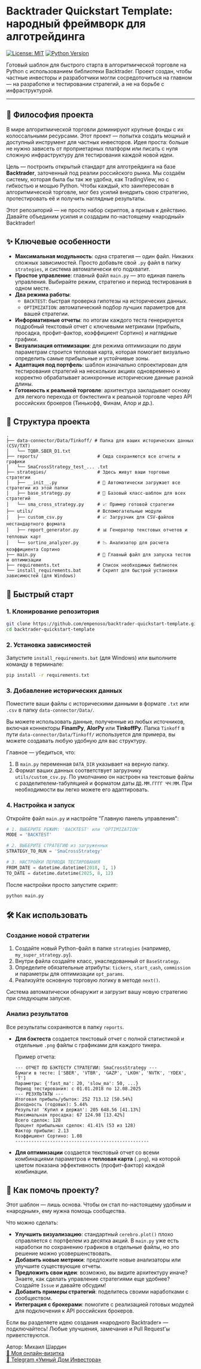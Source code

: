 # Backtrader Quickstart Template: народный фреймворк для алготрейдинга

[![License: MIT](https://img.shields.io/badge/License-MIT-yellow.svg)](https://opensource.org/licenses/MIT)
[![Python Version](https://img.shields.io/badge/python-3.8%2B-blue.svg)](https://www.python.org/downloads/)

Готовый шаблон для быстрого старта в алгоритмической торговле на Python с использованием библиотеки Backtrader. Проект создан, чтобы частные инвесторы и разработчики могли сосредоточиться на главном — на разработке и тестировании стратегий, а не на борьбе с инфраструктурой.

---

## 🎯 Философия проекта

В мире алгоритмической торговли доминируют крупные фонды с их колоссальными ресурсами. Этот проект — попытка создать мощный и доступный инструмент для частных инвесторов. Идея проста: больше не нужно зависеть от проприетарных платформ или писать с нуля сложную инфраструктуру для тестирования каждой новой идеи.

Цель — построить открытый стандарт для алготрейдинга на базе **Backtrader**, заточенный под реалии российского рынка. Мы создаём систему, которая была бы так же удобна, как TradingView, но с гибкостью и мощью Python. Чтобы каждый, кто заинтересован в алгоритмической торговле, мог без усилий внедрить свою стратегию, протестировать её и получить наглядные результаты.

Этот репозиторий — не просто набор скриптов, а призыв к действию. Давайте объединим усилия и создадим по-настоящему «народный» Backtrader!

## ✨ Ключевые особенности

*   **Максимальная модульность**: одна стратегия — один файл. Никаких сложных зависимостей. Просто добавьте свой `.py` файл в папку `strategies`, и система автоматически его подхватит.
*   **Простое управление**: главный файл `main.py` — это единая панель управления. Выбирайте режим, стратегию и период тестирования в одном месте.
*   **Два режима работы**:
    *   `BACKTEST`: быстрая проверка гипотезы на исторических данных.
    *   `OPTIMIZATION`: автоматический подбор лучших параметров для вашей стратегии.
*   **Информативные отчеты**: по итогам каждого теста генерируется подробный текстовый отчет с ключевыми метриками (прибыль, просадка, профит-фактор, коэффициент Сортино) и наглядные графики.
*   **Визуализация оптимизации**: для режима оптимизации по двум параметрам строится тепловая карта, которая помогает визуально определить самые прибыльные и устойчивые зоны.
*   **Адаптация под портфель**: шаблон изначально спроектирован для тестирования стратегий на нескольких акциях одновременно и корректно обрабатывает асинхронные исторические данные разной длины.
*   **Готовность к реальной торговле**: архитектура закладывает основу для легкого перехода от бэктестинга к реальной торговле через API российских брокеров (Тинькофф, Финам, Алор и др.).

## 📂 Структура проекта

```
.
├── data-connector/Data/Tinkoff/ # Папка для ваших исторических данных (CSV/TXT)
│   └── TQBR.SBER_D1.txt
├── reports/                      # Сюда сохраняются все отчеты и графики
│   └── SmaCrossStrategy_test_... .txt
├── strategies/                   # Здесь живут ваши торговые стратегии
│   ├── __init__.py               # 🚀 Автоматически загружает все стратегии из этой папки
│   ├── base_strategy.py          # 🧱 Базовый класс-шаблон для всех стратегий
│   └── sma_cross_strategy.py     # 📈 Пример готовой стратегии
├── utils/                        # Вспомогательные модули
│   ├── custom_csv.py             # 📈 Загрузчик для CSV-файлов нестандартного формата
│   ├── report_generator.py       # 📊 Генератор текстовых отчетов и тепловых карт
│   └── sortino_analyzer.py       # 📉 Анализатор для расчета коэффициента Сортино
├── main.py                       # 🚀 Главный файл для запуска тестов и оптимизации
├── requirements.txt              # Список необходимых библиотек
└── install_requirements.bat      # Скрипт для быстрой установки зависимостей (для Windows)
```

## 🚀 Быстрый старт

### 1. Клонирование репозитория
```bash
git clone https://github.com/empenoso/backtrader-quickstart-template.git
cd backtrader-quickstart-template
```

### 2. Установка зависимостей
Запустите `install_requirements.bat` (для Windows) или выполните команду в терминале:
```bash
pip install -r requirements.txt
```

### 3. Добавление исторических данных
Поместите ваши файлы с историческими данными в формате `.txt` или `.csv` в папку `data-connector/Data/`.

Вы можете использовать данные, полученные из любых источников, включая коннекторы **FinamPy**, **AlorPy** или **TinkoffPy**. Папка `Tinkoff` в пути `data-connector/Data/Tinkoff/` используется для примера, вы можете создавать любую удобную для вас структуру.

Главное — убедиться, что:
1.  В `main.py` переменная `DATA_DIR` указывает на верную папку.
2.  Формат ваших данных соответствует загрузчику `utils/custom_csv.py`. По умолчанию он настроен на текстовые файлы с разделителем-табуляцией и форматом даты `ДД.ММ.ГГГГ ЧЧ:ММ`. При необходимости вы легко можете его адаптировать.

### 4. Настройка и запуск
Откройте файл `main.py` и настройте "Главную панель управления":

```python
# 1. ВЫБЕРИТЕ РЕЖИМ: 'BACKTEST' или 'OPTIMIZATION'
MODE = 'BACKTEST'

# 2. ВЫБЕРИТЕ СТРАТЕГИЮ из загруженных
STRATEGY_TO_RUN = 'SmaCrossStrategy' 

# 3. НАСТРОЙКИ ПЕРИОДА ТЕСТИРОВАНИЯ
FROM_DATE = datetime.datetime(2018, 1, 1)
TO_DATE = datetime.datetime(2025, 8, 12)
```
После настройки просто запустите скрипт:
```bash
python main.py
```

## 🛠️ Как использовать

### Создание новой стратегии

1.  Создайте новый Python-файл в папке `strategies` (например, `my_super_strategy.py`).
2.  Внутри файла создайте класс, унаследованный от `BaseStrategy`.
3.  Определите обязательные атрибуты: `tickers`, `start_cash`, `commission` и параметры для оптимизации `opt_params`.
4.  Реализуйте основную торговую логику в методе `next()`.

Система автоматически обнаружит и загрузит вашу новую стратегию при следующем запуске.

### Анализ результатов

Все результаты сохраняются в папку `reports`.

*   **Для бэктеста** создается текстовый отчет с полной статистикой и отдельные `.png` файлы с графиками для каждого тикера.

    Пример отчета:
    ```
    --- ОТЧЕТ ПО БЭКТЕСТУ СТРАТЕГИИ: SmaCrossStrategy ---
    Бумаги в тесте: ['SBER', 'VTBR', 'GAZP', 'LKOH', 'NVTK', 'YDEX', 'T']
    Параметры: {'fast_ma': 20, 'slow_ma': 50, ...}
    Период тестирования: с 01.01.2018 по 12.08.2025
    --- РЕЗУЛЬТАТЫ ---
    Итоговая прибыль/убыток: 252 713.12 [50.54%]
    Доходность (годовых): 5.44%
    Результат 'Купил и держал': 205 648.56 [41.13%]
    Максимальная просадка: 67 124.98 [13.42%]
    Всего сделок: 128
    Процент прибыльных сделок: 41.41% (53 из 128)
    Фактор прибыли: 2.13
    Коэффициент Сортино: 1.08
    --------------------------------------------------
    ```

* **Для оптимизации** создается текстовый отчет со всеми комбинациями параметров и **тепловая карта** (`.png`), на которой цветом показана эффективность (профит-фактор) каждой комбинации.

## 🤝 Как помочь проекту?

Этот шаблон — лишь основа. Чтобы он стал по-настоящему удобным и «народным», ему нужна помощь сообщества.

Что можно сделать:
*   **Улучшить визуализацию**: стандартный `cerebro.plot()` плохо справляется с портфелем из десятка акций. В `main.py` уже есть наработки по сохранению графиков в отдельные файлы, но это решение можно усовершенствовать.
*   **Добавить новые метрики**: предложите новые анализаторы или улучшите существующие отчеты.
*   **Предложить свои идеи**: возможно, вы видите архитектуру иначе? Знаете, как сделать управление стратегиями еще удобнее? Создайте `Issue` и давайте обсудим!
*   **Добавить примеры стратегий**: поделитесь своими наработками с сообществом.
*   **Интеграция с брокерами**: помогите с реализацией готовых модулей для подключения к API российских брокеров.

Если вы разделяете идею создания «народного Backtrader» — подключайтесь! Любые улучшения, замечания и Pull Request'ы приветствуются.

Автор: Михаил Шардин  
[🔗 Моя онлайн-визитка](https://shardin.name/?utm_source=github)  
[📢 Telegram «Умный Дом Инвестора»](https://t.me/+asaEcPax8o41MjQy)
